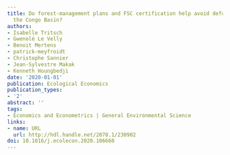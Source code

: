 ```yaml
---
title: Do forest-management plans and FSC certification help avoid deforestation in
  the Congo Basin?
authors:
- Isabelle Tritsch
- Gwenolé Le Velly
- Benoit Mertens
- patrick-meyfroidt
- Christophe Sannier
- Jean-Sylvestre Makak
- Kenneth Houngbedji
date: '2020-01-01'
publication: Ecological Economics
publication_types:
- '2'
abstract: ''
tags:
- Economics and Econometrics | General Environmental Science
links:
- name: URL
  url: http://hdl.handle.net/2078.1/230902
doi: 10.1016/j.ecolecon.2020.106660
---
```

